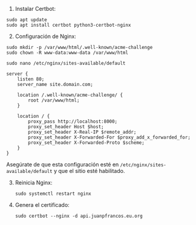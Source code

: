 1. Instalar Certbot:

```
sudo apt update
sudo apt install certbot python3-certbot-nginx
```

2. Configuración de Nginx:

```
sudo mkdir -p /var/www/html/.well-known/acme-challenge
sudo chown -R www-data:www-data /var/www/html
```

```
sudo nano /etc/nginx/sites-available/default
```

   ```
   server {
       listen 80;
       server_name site.domain.com;

       location /.well-known/acme-challenge/ {
           root /var/www/html;
       }

       location / {
           proxy_pass http://localhost:8000;
           proxy_set_header Host $host;
           proxy_set_header X-Real-IP $remote_addr;
           proxy_set_header X-Forwarded-For $proxy_add_x_forwarded_for;
           proxy_set_header X-Forwarded-Proto $scheme;
       }
   }
   ```

   Asegúrate de que esta configuración esté en `/etc/nginx/sites-available/default` y que el sitio esté habilitado.

3. Reinicia Nginx:
   ```
   sudo systemctl restart nginx
   ```
4. Genera el certificado:   
    ```
    sudo certbot --nginx -d api.juanpfrancos.eu.org 
    ```